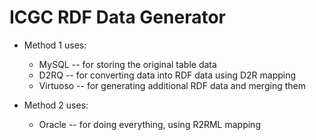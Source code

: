 ICGC RDF Data Generator
=======================

* Method 1 uses:
    * MySQL -- for storing the original table data
    * D2RQ -- for converting data into RDF data using D2R mapping
    * Virtuoso -- for generating additional RDF data and merging them

* Method 2 uses:
    * Oracle -- for doing everything, using R2RML mapping

